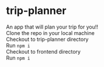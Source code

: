 # trip-planner
An app that will plan your trip for you!!  
Clone the repo in your local machine  
Checkout to trip-planner directory  
Run `npm i`  
Checkout to frontend directory  
Run `npm i`
